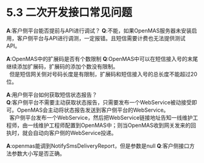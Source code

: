 # 5.3 二次开发接口常见问题

**A**:客户侧平台能否提前与API进行调试？
**Q**:不能，如果OpenMAS服务器未安装启用，客户侧平台与API进行调测，一定报错。且短信需要计费也无法提供测试API。 

**A**:OpenMAS中的扩展码是否有个数限制
**Q**:OpenMAS中可以在短信接入号的末尾继续添加扩展码，扩展码的添加个数没有限制。  
&nbsp;&nbsp;但是短信网关侧对号码长度是有限制，扩展码和短信接入号的总长度不能超过20位。  


**A**:用户侧平台如何获取短信状态报告？  
**Q**:客户侧平台不需要主动获取状态报告，只需要发布一个WebService被动接受即可。OpenMAS会主动将状态报告发送到客户侧平台的WebService。  
&nbsp;&nbsp;客户侧平台发布一个WebService，然后把WebService链接地址告知一线维护工程师，由一线维护工程师配置到OpenMAS中；则当OpenMAS收到网关发来的回执时，就会自动向客户侧的WebService投递。


**A**:openmas能调到NotifySmsDeliveryReport，但是参数是null
**Q**:客户侧接口方法参数大小写是否正确。

